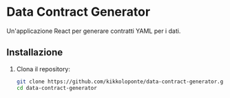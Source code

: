 # Data Contract Generator

Un'applicazione React per generare contratti YAML per i dati.

## Installazione

1. Clona il repository:
   ```bash
   git clone https://github.com/kikkoloponte/data-contract-generator.git
   cd data-contract-generator